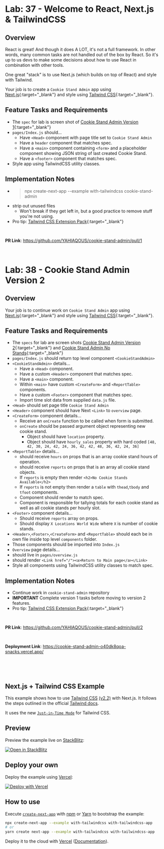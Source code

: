 # Lab: 37 - Welcome to React, Next.js & TailwindCSS

## Overview

React is great! And though it does A LOT, it's not a full framework. In other words, many common tasks are not handled out of the box by React. So it's up to us devs to make some decisions about how to use React in combination with other tools.

One great "stack" is to use Next.js (which builds on top of React) and style with Tailwind.

Your job is to create a `Cookie Stand Admin` app using [Next.js](https://nextjs.org/){:target="\_blank"} and style using [Tailwind CSS](https://tailwindcss.com/){:target="\_blank"}.

## Feature Tasks and Requirements

- The `spec` for lab is screen shot of [Cookie Stand Admin Version 1](./cookie-stand-admin-version-1.png){:target="\_blank"}
- `pages/Index.js` should...
  - Have `<Head>` component with page title set to `Cookie Stand Admin`
  - Have a `header` component that matches spec.
  - Have a `<main>` component containing `<form>` and a placeholder component showing JSON string of last created Cookie Stand.
  - Have a `<footer>` component that matches spec.
- Style app using TailwindCSS utility classes.

## Implementation Notes

- > npx create-next-app --example with-tailwindcss cookie-stand-admin
- strip out unused files
  - Won't break if they get left in, but a good practice to remove stuff you're not using.
- Pro tip: [Tailwind CSS Extension Pack](https://marketplace.visualstudio.com/items?itemName=andrewmcodes.tailwindcss-extension-pack){:target="\_blank"}

&nbsp;

**PR Link**: <https://github.com/YAHIAQOUS/cookie-stand-admin/pull/1>

&nbsp;

# Lab: 38 - Cookie Stand Admin Version 2

## Overview

Your job is to continue work on `Cookie Stand Admin` app using [Next.js](https://nextjs.org/){:target="\_blank"} and style using [Tailwind CSS](https://tailwindcss.com/){:target="\_blank"}.

## Feature Tasks and Requirements

- The `specs` for lab are screen shots [Cookie Stand Admin Version 2](./cookie-stand-admin-version-2.png){:target="\_blank"} and [Cookie Stand Admin No Stands](./cookie-stand-admin-no-stands.png){:target="\_blank"}
- `pages/Index.js` should return top level component `<CookieStandAdmin>`
- `<CookieStandAdmin>` details...
  - Have a `<Head>` component.
  - Have a custom `<Header>` component that matches spec.
  - Have a `<main>` component.
  - Within `<main>` have custom `<CreateForm>` and `<ReportTable>` components.
  - Have a custom `<Footer>` component that matches spec.
  - Import time slot data from supplied `data.js` file.
- `<Head>` should set page title `Cookie Stand Admin`
- `<Header>` component should have Next `<Link>` to `overview` page.
- `<CreateForm>` component details...
  - Receive an `onCreate` function to be called when form is submitted.
  - `onCreate` should be passed argument object representing new cookie stand.
    - Object should have `location` property.
    - Object should have `hourly_sales` property with hard coded `[48, 42, 30, 24, 42, 24, 36, 42, 42, 48, 36, 42, 24, 36]`
- `<ReportTable>` details...
  - should receive `hours` on props that is an array cookie stand hours of operation.
  - should receive `reports` on props that is an array all cookie stand objects.
  - If `reports` is empty then render `<h2>No Cookie Stands Available</h2>`
  - If `reports` is not empty then render a `table` with `thead`,`tbody` and `tfoot` components.
  - Component should render to match spec.
  - Component is responsible for tallying totals for each cookie stand as well as all cookie stands per hourly slot.
- `<Footer>` component details...
  - Should receive `reports` array on props.
  - Should display `X Locations World Wide` where `X` is number of cookie stands.
- `<Header>`,`<Footer>`,`<CreateForm>` and `<ReportTable>` should each be in own file inside top level `components` folder.
- Those components should be imported into `Index.js`
- `Overview` page details...
- should live in `pages/overview.js`
- should render `<Link href="/"><a>Return to Main page</a></Link>`
- Style all components using TailwindCSS utility classes to match spec.

## Implementation Notes

- Continue work in `cookie-stand-admin` repository
- **IMPORTANT** Complete version 1 tasks before moving to version 2 features.
- Pro tip: [Tailwind CSS Extension Pack](https://marketplace.visualstudio.com/items?itemName=andrewmcodes.tailwindcss-extension-pack){:target="\_blank"}

&nbsp;

**PR Link**: <https://github.com/YAHIAQOUS/cookie-stand-admin/pull/2>

&nbsp;

**Deployment Link**: <https://cookie-stand-admin-o40dk8qoa-snacks.vercel.app/>

&nbsp;
&nbsp;

&nbsp;

## Next.js + Tailwind CSS Example

This example shows how to use [Tailwind CSS](https://tailwindcss.com/) [(v2.2)](https://blog.tailwindcss.com/tailwindcss-2-2) with Next.js. It follows the steps outlined in the official [Tailwind docs](https://tailwindcss.com/docs/guides/nextjs).

It uses the new [`Just-in-Time Mode`](https://tailwindcss.com/docs/just-in-time-mode) for Tailwind CSS.

## Preview

Preview the example live on [StackBlitz](http://stackblitz.com/):

[![Open in StackBlitz](https://developer.stackblitz.com/img/open_in_stackblitz.svg)](https://stackblitz.com/github/vercel/next.js/tree/canary/examples/with-tailwindcss)

## Deploy your own

Deploy the example using [Vercel](https://vercel.com?utm_source=github&utm_medium=readme&utm_campaign=next-example):

[![Deploy with Vercel](https://vercel.com/button)](https://vercel.com/new/git/external?repository-url=https://github.com/vercel/next.js/tree/canary/examples/with-tailwindcss&project-name=with-tailwindcss&repository-name=with-tailwindcss)

## How to use

Execute [`create-next-app`](https://github.com/vercel/next.js/tree/canary/packages/create-next-app) with [npm](https://docs.npmjs.com/cli/init) or [Yarn](https://yarnpkg.com/lang/en/docs/cli/create/) to bootstrap the example:

```bash
npx create-next-app --example with-tailwindcss with-tailwindcss-app
# or
yarn create next-app --example with-tailwindcss with-tailwindcss-app
```

Deploy it to the cloud with [Vercel](https://vercel.com/new?utm_source=github&utm_medium=readme&utm_campaign=next-example) ([Documentation](https://nextjs.org/docs/deployment)).
